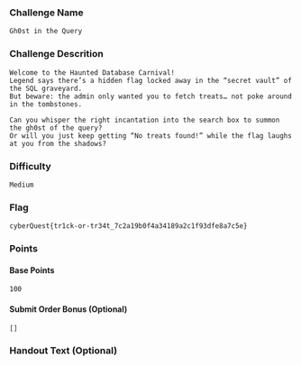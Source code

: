 ### Challenge Name
```
Gh0st in the Query
```

### Challenge Descrition
```
Welcome to the Haunted Database Carnival!
Legend says there’s a hidden flag locked away in the “secret vault” of the SQL graveyard.  
But beware: the admin only wanted you to fetch treats… not poke around in the tombstones. 

Can you whisper the right incantation into the search box to summon the gh0st of the query?  
Or will you just keep getting “No treats found!” while the flag laughs at you from the shadows?
```

### Difficulty
```
Medium
```

### Flag
```
cyberQuest{tr1ck-or-tr34t_7c2a19b0f4a34189a2c1f93dfe8a7c5e}
```

### Points
#### Base Points
```
100
```

#### Submit Order Bonus (Optional)
```
[]
```

### Handout Text (Optional)
```
```
